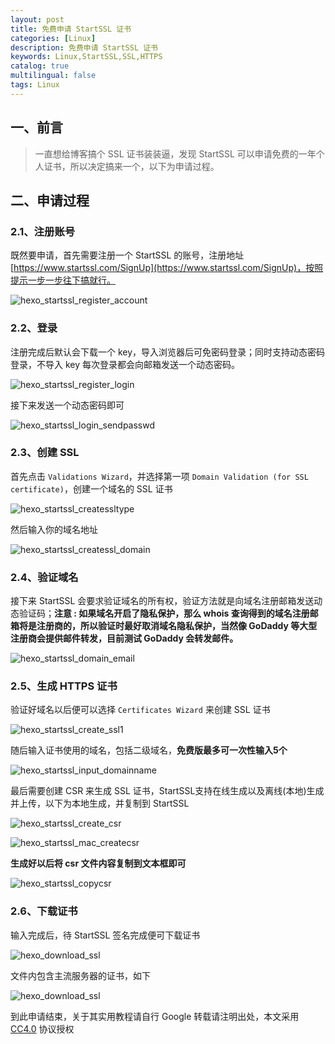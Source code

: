 ```yaml
---
layout: post
title: 免费申请 StartSSL 证书
categories: [Linux]
description: 免费申请 StartSSL 证书
keywords: Linux,StartSSL,SSL,HTTPS
catalog: true
multilingual: false
tags: Linux
---
```


## 一、前言

> 一直想给博客搞个 SSL 证书装装逼，发现 StartSSL 可以申请免费的一年个人证书，所以决定搞来一个，以下为申请过程。

## 二、申请过程

### 2.1、注册账号

既然要申请，首先需要注册一个 StartSSL 的账号，注册地址 [https://www.startssl.com/SignUp](https://www.startssl.com/SignUp)，按照提示一步一步往下搞就行。

<!--more-->

![hexo_startssl_register_account](https://mritd.b0.upaiyun.com/markdown/hexo_startssl_register_account.png)


### 2.2、登录

注册完成后默认会下载一个 key，导入浏览器后可免密码登录；同时支持动态密码登录，不导入 key 每次登录都会向邮箱发送一个动态密码。

![hexo_startssl_register_login](https://mritd.b0.upaiyun.com/markdown/hexo_startssl_register_login.png)

接下来发送一个动态密码即可

![hexo_startssl_login_sendpasswd](https://mritd.b0.upaiyun.com/markdown/hexo_startssl_login_sendpasswd.png)

### 2.3、创建 SSL

首先点击 `Validations Wizard`，并选择第一项 `Domain Validation (for SSL certificate)`，创建一个域名的 SSL 证书

![hexo_startssl_createssltype](https://mritd.b0.upaiyun.com/markdown/hexo_startssl_createssltype.png)

然后输入你的域名地址

![hexo_startssl_createssl_domain](https://mritd.b0.upaiyun.com/markdown/hexo_startssl_createssl_domain.png)

### 2.4、验证域名

接下来 StartSSL 会要求验证域名的所有权，验证方法就是向域名注册邮箱发送动态验证码；**注意 : 如果域名开启了隐私保护，那么 whois 查询得到的域名注册邮箱将是注册商的，所以验证时最好取消域名隐私保护，当然像 GoDaddy 等大型注册商会提供邮件转发，目前测试 GoDaddy 会转发邮件。**

![hexo_startssl_domain_email](https://mritd.b0.upaiyun.com/markdown/hexo_startssl_domain_email.png)

### 2.5、生成 HTTPS 证书

验证好域名以后便可以选择 `Certificates Wizard` 来创建 SSL 证书

![hexo_startssl_create_ssl1](https://mritd.b0.upaiyun.com/markdown/hexo_startssl_create_ssl1.png)

随后输入证书使用的域名，包括二级域名，**免费版最多可一次性输入5个**

![hexo_startssl_input_domainname](https://mritd.b0.upaiyun.com/markdown/hexo_startssl_input_domainname.png)

最后需要创建 CSR 来生成 SSL 证书，StartSSL支持在线生成以及离线(本地)生成并上传，以下为本地生成，并复制到 StartSSL

![hexo_startssl_create_csr](https://mritd.b0.upaiyun.com/markdown/hexo_startssl_create_csr.png)


![hexo_startssl_mac_createcsr](https://mritd.b0.upaiyun.com/markdown/hexo_startssl_mac_createcsr.png)

**生成好以后将 csr 文件内容复制到文本框即可**

![hexo_startssl_copycsr](https://mritd.b0.upaiyun.com/markdown/hexo_startssl_copycsr.png)


### 2.6、下载证书

输入完成后，待 StartSSL 签名完成便可下载证书

![hexo_download_ssl](https://mritd.b0.upaiyun.com/markdown/hexo_download_ssl.png)

文件内包含主流服务器的证书，如下

![hexo_download_ssl](https://mritd.b0.upaiyun.com/markdown/hexo_download_ssl_value.png)

到此申请结束，关于其实用教程请自行 Google
转载请注明出处，本文采用 [CC4.0](http://creativecommons.org/licenses/by-nc-nd/4.0/) 协议授权
